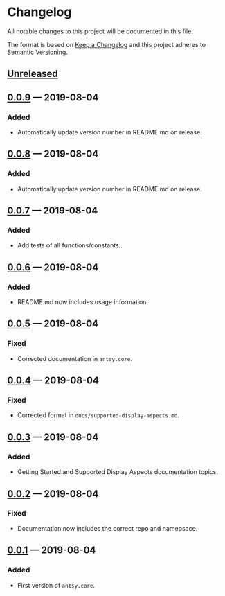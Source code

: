 # Changelog

All notable changes to this project will be documented in this file.

The format is based on [Keep a Changelog](http://keepachangelog.com)
and this project adheres to 
[Semantic Versioning](http://semver.org/spec/v2.0.0.html).


## [Unreleased]

## [0.0.9] — 2019-08-04
### Added
- Automatically update version number in README.md on release.

## [0.0.8] — 2019-08-04
### Added
- Automatically update version number in README.md on release.

## [0.0.7] — 2019-08-04
### Added
- Add tests of all functions/constants.

## [0.0.6] — 2019-08-04
### Added
- README.md now includes usage information.

## [0.0.5] — 2019-08-04
### Fixed
- Corrected documentation in `antsy.core`.

## [0.0.4] — 2019-08-04
### Fixed
- Corrected format in `docs/supported-display-aspects.md`.

## [0.0.3] — 2019-08-04
### Added
- Getting Started and Supported Display Aspects documentation topics.

## [0.0.2] — 2019-08-04
### Fixed
- Documentation now includes the correct repo and namepsace.

## [0.0.1] — 2019-08-04
### Added
- First version of `antsy.core`.

[0.0.1]: https://github.com/logicblocks/pathological/compare/0.0.1...0.0.1
[0.0.2]: https://github.com/logicblocks/pathological/compare/0.0.1...0.0.2
[0.0.3]: https://github.com/logicblocks/pathological/compare/0.0.2...0.0.3
[0.0.4]: https://github.com/logicblocks/pathological/compare/0.0.3...0.0.4
[0.0.5]: https://github.com/logicblocks/pathological/compare/0.0.4...0.0.5
[0.0.6]: https://github.com/logicblocks/pathological/compare/0.0.5...0.0.6
[0.0.7]: https://github.com/logicblocks/pathological/compare/0.0.6...0.0.7
[0.0.8]: https://github.com/logicblocks/pathological/compare/0.0.7...0.0.8
[0.0.9]: https://github.com/logicblocks/pathological/compare/0.0.8...0.0.9
[Unreleased]: https://github.com/logicblocks/pathological/compare/0.0.9...HEAD

